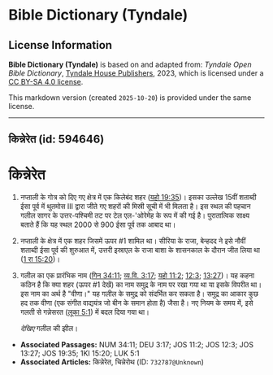 # Bible Dictionary (Tyndale)

## License Information

**Bible Dictionary (Tyndale)** is based on and adapted from: _Tyndale Open Bible Dictionary_, [Tyndale House Publishers](https://tyndaleopenresources.com/), 2023, which is licensed under a [CC BY-SA 4.0 license](https://creativecommons.org/licenses/by-sa/4.0/legalcode.en).

This markdown version (created `2025-10-20`) is provided under the same license.



--------------------------------

## किन्नेरेत (id: 594646)

किन्नेरेत
=========

1. नप्ताली के गोत्र को दिए गए क्षेत्र में एक किलेबंद शहर ([यहो 19:35](https://ref.ly/Josh19:35))। इसका उल्लेख 15वीं शताब्दी ईसा पूर्व में थुतमोस III द्वारा जीते गए शहरों की मिस्री सूची में भी मिलता है। इस स्थल की पहचान गलील सागर के उत्तर\-पश्चिमी तट पर टेल एल\-'ओरेमेह के रूप में की गई है। पुरातात्विक साक्ष्य बताते हैं कि यह स्थल 2000 से 900 ईसा पूर्व तक आबाद था।
2. नप्ताली के क्षेत्र में एक शहर जिसमें ऊपर \#1 शामिल था। सीरिया के राजा, बेन्हदद ने इसे नौवीं शताब्दी ईसा पूर्व की शुरुआत में, उत्तरी इस्राएल के राजा बाशा के शासनकाल के दौरान जीत लिया था ([1 रा 15:20](https://ref.ly/1Kgs15:20))।
3. गलील का एक प्रारंभिक नाम ([गिन 34:11](https://ref.ly/Num34:11); [व्य.वि. 3:17](https://ref.ly/Deut3:17); [यहो 11:2](https://ref.ly/Josh11:2); [12:3](https://ref.ly/Josh12:3); [13:27](https://ref.ly/Josh13:27))। यह कहना कठिन है कि क्या शहर (ऊपर \#1 देखें) का नाम समुद्र के नाम पर रखा गया था या इसके विपरीत था। इस नाम का अर्थ है "वीणा।" यह गलील के समुद्र को संदर्भित कर सकता है। समुद्र का आकार कुछ हद तक वीणा (एक संगीत वाद्ययंत्र जो बीन के समान होता है) जैसा है। नए नियम के समय में, इसे गलती से गन्नेसरत ([लूका 5:1](https://ref.ly/Luke5:1)) में बदल दिया गया था।

    *देखिए* गलील की झील।

* **Associated Passages:** NUM 34:11; DEU 3:17; JOS 11:2; JOS 12:3; JOS 13:27; JOS 19:35; 1KI 15:20; LUK 5:1
* **Associated Articles:** किन्नेरेत, चिन्नेरोथ (ID: `732787@Unknown`)

